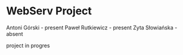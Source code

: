 # WebServ Project

Antoni Górski - present
Paweł Rutkiewicz - present
Zyta Słowiańska - absent

project in progres

